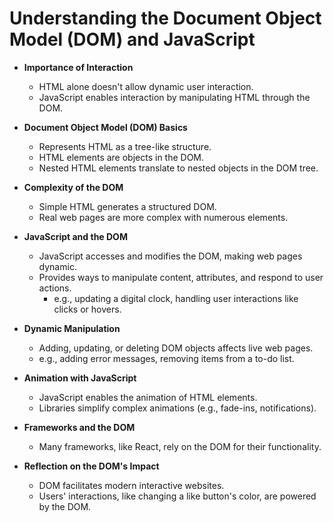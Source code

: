 # Understanding the Document Object Model (DOM) and JavaScript

- **Importance of Interaction**
  - HTML alone doesn't allow dynamic user interaction.
  - JavaScript enables interaction by manipulating HTML through the DOM.

- **Document Object Model (DOM) Basics**
  - Represents HTML as a tree-like structure.
  - HTML elements are objects in the DOM.
  - Nested HTML elements translate to nested objects in the DOM tree.

- **Complexity of the DOM**
  - Simple HTML generates a structured DOM.
  - Real web pages are more complex with numerous elements.

- **JavaScript and the DOM**
  - JavaScript accesses and modifies the DOM, making web pages dynamic.
  - Provides ways to manipulate content, attributes, and respond to user actions.
    - e.g., updating a digital clock, handling user interactions like clicks or hovers.

- **Dynamic Manipulation**
  - Adding, updating, or deleting DOM objects affects live web pages.
  - e.g., adding error messages, removing items from a to-do list.

- **Animation with JavaScript**
  - JavaScript enables the animation of HTML elements.
  - Libraries simplify complex animations (e.g., fade-ins, notifications).

- **Frameworks and the DOM**
  - Many frameworks, like React, rely on the DOM for their functionality.

- **Reflection on the DOM's Impact**
  - DOM facilitates modern interactive websites.
  - Users' interactions, like changing a like button's color, are powered by the DOM.
